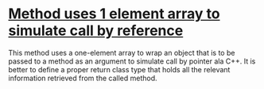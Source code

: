 # [Method uses 1 element array to simulate call by reference](http://fb-contrib.sourceforge.net/bugdescriptions.html#AWCBR_ARRAY_WRAPPED_CALL_BY_REFERENCE)

This method uses a one-element array to wrap an object that is to be passed to a method as an argument
			to simulate call by pointer ala C++. It is better to define a proper return class type that holds all
			the relevant information retrieved from the called method.